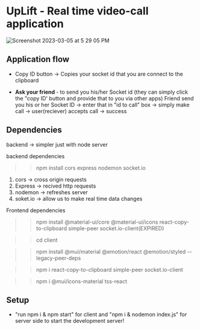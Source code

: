 # UpLift - Real time video-call application

![Screenshot 2023-03-05 at 5 29 05 PM](https://user-images.githubusercontent.com/97579245/223000442-96b942ec-406d-45ab-b532-a9838a26572d.png)

## Application flow 

- Copy ID button -> Copies your socket id that you are connect to the clipboard 

- <b> Ask your friend </b> - to send you his/her Socket id (they can simply click the "copy ID' button and provide that to you via other apps)
Friend send you his or her Socket ID -> enter that in "id to call" box -> simply make call -> user(reciever) accepts call -> success


## Dependencies
backend -> simpler just with node server

backend dependencies
>> npm install cors express nodemon socket.io
1. cors -> cross origin requests
2. Express -> recived http requests
3. nodemon -> refreshes server 
4. soket.io -> allow us to make real time data changes

Frontend dependencies
>> npm install @material-ui/core @material-ui/icons react-copy-to-clipboard simple-peer socket.io-client(EXPIRED)

>> cd client

>> npm install @mui/material @emotion/react @emotion/styled --legacy-peer-deps

>> npm i react-copy-to-clipboard simple-peer socket.io-client

>> npm i @mui/icons-material tss-react


## Setup

- "run npm i & npm start" for client and "npm i & nodemon index.js" for server side to start the development server!
